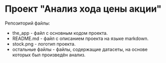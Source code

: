 # Проект "Анализ хода цены акции"

Репозиторий  файлы:
* the_app - файл с основным кодом проекта. 
* README.md - файл с описанием проекта на языке markdown. 
* stock.png - логотип проекта. 
* остальные файлы - файлы, содержащие датасеты, на основе которых был произведён анализ. 

 
